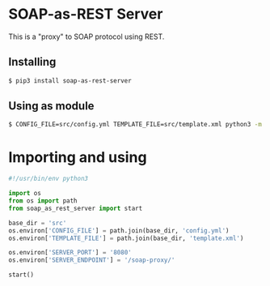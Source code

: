 # SOAP-as-REST Server

This is a "proxy" to SOAP protocol using REST.

## Installing

```bash
$ pip3 install soap-as-rest-server
```

## Using as module

```bash
$ CONFIG_FILE=src/config.yml TEMPLATE_FILE=src/template.xml python3 -m soap-as-rest-server
```

# Importing and using

```python
#!/usr/bin/env python3

import os
from os import path
from soap_as_rest_server import start

base_dir = 'src'
os.environ['CONFIG_FILE'] = path.join(base_dir, 'config.yml')
os.environ['TEMPLATE_FILE'] = path.join(base_dir, 'template.xml')

os.environ['SERVER_PORT'] = '8080'
os.environ['SERVER_ENDPOINT'] = '/soap-proxy/'

start()
```
